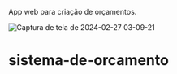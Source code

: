 App web para criação de orçamentos.

![Captura de tela de 2024-02-27 03-09-21](https://github.com/lucassilvafs/Orcamentos-FB/assets/56982114/c3d4ce22-c8a6-4182-9e3d-933b74645e5c)
# sistema-de-orcamento
